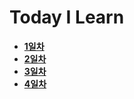 # Today I Learn

- [**1일차**](document/1.md)
- [**2일차**](document/2.md)
- [**3일차**](document/3.md)
- [**4일차**](document/4.md)
